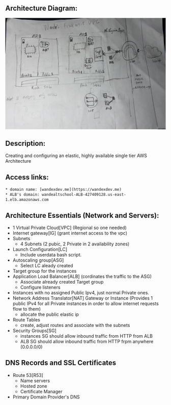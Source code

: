 ## Architecture Diagram:
![diagram](awsarchitecture.jpg)

## Description:
Creating and configuring an elastic, highly available single tier AWS Architecture

## Access links:
	* domain name: [wandexdev.me](https://wandexdev.me)
	* ALB's domain: wandealtschool-ALB-427409128.us-east-1.elb.amazonaws.com

## Architecture Essentials (Network and Servers):
* 1 Virtual Private Cloud[VPC] (Regional so one needed)
* Internet gateway[IG] (grant internet access to the vpc)
* Subnets
	* 4 Subnets (2 pubic, 2 Private in 2 availability zones)
* Launch Configuration[LC]
	* Include userdata bash script.
* Autoscaling group[ASG]
	* Select LC aleady created
* Target group for the instances
* Application Load Balancer[ALB] (cordinates the traffic to the ASG)
	* Associate already created Target group
	* Configure listeners
* Instances with no assigned Public Ipv4, just normal Private ones.
* Network Address Translator[NAT] Gateway or Instance (Provides 1 public IPv4 for all Private instances in order to allow internet requests flow to them)
	* allocate the public elastic ip
* Route Tables
	* create, adjust routes and associate with the subnets
* Security Groups[SG]
	* instances SG should allow inbound traffic from HTTP from ALB
	* ALB SG should allow inbound traffic from HTTP frpm anywhere (0.0.0.0/0)

## DNS Records and SSL Certificates
* Route 53[R53] 
	* Name servers
	* Hosted zone
	* Certificate Manager
* Primary Domain Provider's DNS
